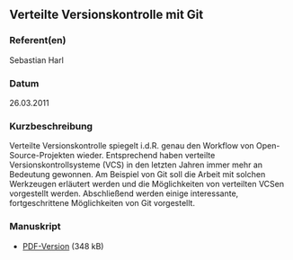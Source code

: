 
 
## Verteilte Versionskontrolle mit Git


### Referent(en)
 Sebastian Harl

### Datum
 26.03.2011

### Kurzbeschreibung
 Verteilte Versionskontrolle spiegelt i.d.R. genau den Workflow von Open-Source-Projekten wieder. Entsprechend haben verteilte Versionskontrollsysteme (VCS) in den letzten Jahren immer mehr an Bedeutung gewonnen. Am Beispiel von Git soll die Arbeit mit solchen Werkzeugen erläutert werden und die Möglichkeiten von verteilten VCSen vorgestellt werden. Abschließend werden einige interessante, fortgeschrittene Möglichkeiten von Git vorgestellt. 

### Manuskript

          
* [PDF-Version](/download/Vortraege/Git_LIT_2011.pdf) (348 kB)
                 
      
  

